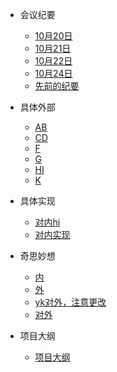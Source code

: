 * 会议纪要
  * [10月20日](/会议纪要/10月20日)
  * [10月21日](/会议纪要/10月21日)
  * [10月22日](/会议纪要/10月22日)
  * [10月24日](/会议纪要/10月24日)
  * [先前的纪要](/会议纪要/先前的纪要)

* 具体外部
  * [AB](/具体外部/AB)
  * [CD](/具体外部/CD)
  * [F](/具体外部/F)
  * [G](/具体外部/G)
  * [HI](/具体外部/HI)
  * [K](/具体外部/K)

* 具体实现
  * [对内hi](/具体实现/对内hi)
  * [对内实现](/具体实现/对内实现)

* 奇思妙想
  * [内](/奇思妙想/shi)
  * [外](/奇思妙想/shi2)
  * [yk对外，注意更改](/奇思妙想/yk对外，注意更改)
  * [对外](/奇思妙想/对外)

* 项目大纲
  * [项目大纲](/项目大纲/项目大纲)
